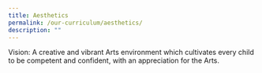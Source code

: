```yaml
---
title: Aesthetics
permalink: /our-curriculum/aesthetics/
description: ""
---
```

Vision:
A creative and vibrant Arts environment which cultivates every child to be competent and confident, with an appreciation for the Arts.



